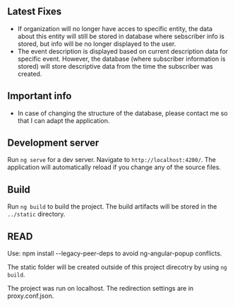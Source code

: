## Latest Fixes

- If organization will no longer have acces to specific entity, the data about this entity will still be stored in database where sebscriber info is stored, but info will be no longer displayed to the user.
- The event description is displayed based on current description data for specific event. However, the database (where subscriber information is stored) will store descriptive data from the time the subscriber was created.

## Important info

- In case of changing the structure of the database, please contact me so that I can adapt the application.

## Development server

Run `ng serve` for a dev server. Navigate to `http://localhost:4200/`. The application will automatically reload if you change any of the source files.

## Build

Run `ng build` to build the project. The build artifacts will be stored in the `../static` directory.







## READ
Use: npm install --legacy-peer-deps to avoid ng-angular-popup conflicts.

The static folder will be created outside of this project direcotry by using `ng build`.

The project was run on localhost. The redirection settings are in proxy.conf.json.




